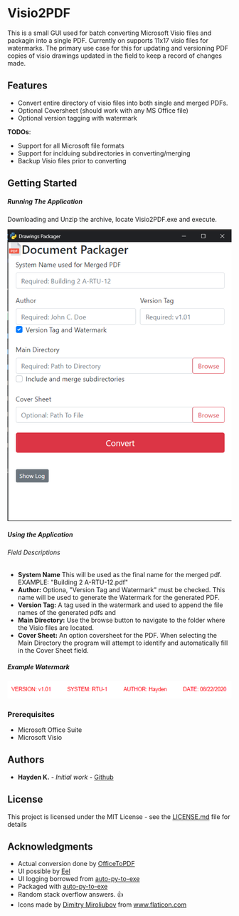 # Visio2PDF

This is a small GUI used for batch converting Microsoft Visio files and packagin into a single PDF. Currently on supports 11x17 visio files for watermarks. The primary use case for this for updating and versioning PDF copies of visio drawings updated in the field to keep a record of changes made. 

## Features

* Convert entire directory of visio files into both single and merged PDFs.
* Optional Coversheet (should work with any MS Office file)
* Optional version tagging with watermark

**TODOs**:
* Support for all Microsoft file formats
* Support for inclduing subdirectories in converting/merging
* Backup Visio files prior to converting

## Getting Started

##### Running The Application
Downloading and Unzip the archive, locate Visio2PDF.exe and execute.

![](images/ui.png)

##### Using the Application

###### Field Descriptions
* **System Name** This will be used as the final name for the merged pdf. EXAMPLE: "Building 2 A-RTU-12.pdf"
* **Author:** Optiona, "Version Tag and Watermark" must be checked. This name will be used to generate the Watermark for the generated PDF.
* **Version Tag:** A tag used in the watermark and used to append the file names of the generated pdfs and 
* **Main Directory:** Use the browse button to navigate to the folder where the Visio files are located.
* **Cover Sheet:** An option coversheet for the PDF. When selecting the Main Directory the program will attempt to identify and automatically fill in the Cover Sheet field. 

##### Example Watermark

![](images/watermark.png)

### Prerequisites

* Microsoft Office Suite
* Microsoft Visio

## Authors

* **Hayden K.** - *Initial work* - [Github](https://github.com/hay-kot)

## License

This project is licensed under the MIT License - see the [LICENSE.md](LICENSE.md) file for details

## Acknowledgments

* Actual conversion done by [OfficeToPDF](https://github.com/cognidox/OfficeToPDF)
* UI possible by [Eel](https://github.com/samuelhwilliams/Eel)
* UI logging borrowed from [auto-py-to-exe](https://github.com/brentvollebregt/auto-py-to-exe)
* Packaged with [auto-py-to-exe](https://github.com/brentvollebregt/auto-py-to-exe)
* Random stack overflow answers. :thumbsup:
* <div>Icons made by <a href="https://www.flaticon.com/authors/dimitry-miroliubov" title="Dimitry Miroliubov">Dimitry Miroliubov</a> from <a href="https://www.flaticon.com/" title="Flaticon">www.flaticon.com</a></div>

